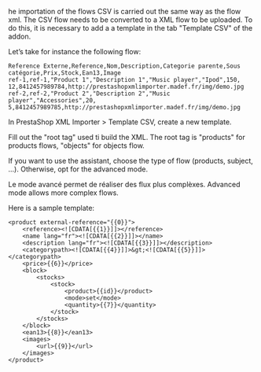 he importation of the flows CSV is carried out the same way as the flow xml. The CSV flow needs to be converted to a XML flow to be uploaded. To do this, it is necessary to add a a template in the tab "Template CSV" of the addon.

Let’s take for instance the following flow:

```
Reference Externe,Reference,Nom,Description,Categorie parente,Sous catégorie,Prix,Stock,Ean13,Image
ref-1,ref-1,"Product 1","Description 1","Music player","Ipod",150, 12,8412457989784,http://prestashopxmlimporter.madef.fr/img/demo.jpg
ref-2,ref-2,"Product 2","Description 2","Music player","Accessories",20, 5,8412457989785,http://prestashopxmlimporter.madef.fr/img/demo.jpg
```


In  PrestaShop XML Importer > Template CSV, create a new template.

Fill out the "root tag" used ti build the XML. The root tag is "products" for products flows, "objects" for objects flow.

If you want to use the assistant, choose the type of flow (products, subject, ...). Otherwise, opt for the advanced mode.

Le mode avancé permet de réaliser des flux plus complèxes.
Advanced mode allows more complex flows.

Here is a sample template:

```
<product external-reference="{{0}}">
    <reference><![CDATA[{{1}}]]></reference>
    <name lang="fr"><![CDATA[{{2}}]]></name>
    <description lang="fr"><![CDATA[{{3}}]]></description>
    <categorypath><![CDATA[{{4}}]]>&gt;<![CDATA[{{5}}]]></categorypath>
    <price>{{6}}</price>
    <block>
        <stocks>
            <stock>
                <product>{{id}}</product>
                <mode>set</mode>
                <quantity>{{7}}</quantity>
            </stock>
        </stocks>
    </block>
    <ean13>{{8}}</ean13>
    <images>
        <url>{{9}}</url>
    </images>
</product>
```
